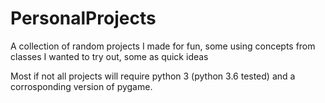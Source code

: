 # PersonalProjects

A collection of random projects I made for fun, some using concepts from classes I wanted to try out, some as quick ideas

Most if not all projects will require python 3 (python 3.6 tested) and a corrosponding version of pygame.
